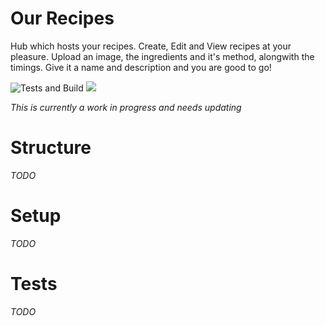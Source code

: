 # Our Recipes

Hub which hosts your recipes. Create, Edit and View recipes at your pleasure.
Upload an image, the ingredients and it's method, alongwith the timings. Give
it a name and description and you are good to go!

![Tests and Build](https://github.com/j-blackmore/our-recipes/workflows/Tests%20and%20Build/badge.svg)
[![](https://img.shields.io/badge/Version-1.1.0-blue)](https://github.com/j-blackmore/our-recipes/releases/latest)

_This is currently a work in progress and needs updating_

# Structure

_TODO_

# Setup

_TODO_

# Tests

_TODO_

